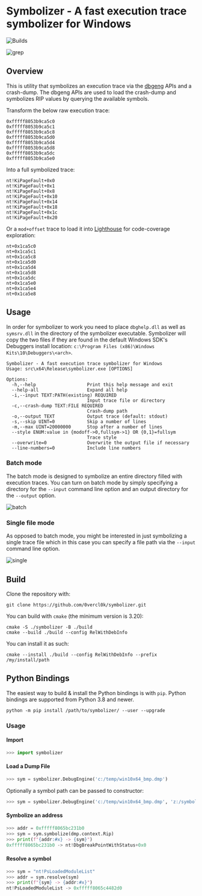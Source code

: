 # Symbolizer - A fast execution trace symbolizer for Windows
![Builds](https://github.com/0vercl0k/symbolizer/workflows/Builds/badge.svg)

![grep](https://github.com/hugsy/symbolizer/assets/590234/76ca8d44-5f76-43e7-9f59-20fdb0b60033)

## Overview

This is utility that symbolizes an execution trace via the [dbgeng](https://docs.microsoft.com/en-us/windows-hardware/drivers/debugger/debugger-engine-api-overview) APIs and a crash-dump. The dbgeng APIs are used to load the crash-dump and symbolizes RIP values by querying the available symbols.

Transform the below raw execution trace:

```
0xfffff8053b9ca5c0
0xfffff8053b9ca5c1
0xfffff8053b9ca5c8
0xfffff8053b9ca5d0
0xfffff8053b9ca5d4
0xfffff8053b9ca5d8
0xfffff8053b9ca5dc
0xfffff8053b9ca5e0
```

Into a full symbolized trace:

```
nt!KiPageFault+0x0
nt!KiPageFault+0x1
nt!KiPageFault+0x8
nt!KiPageFault+0x10
nt!KiPageFault+0x14
nt!KiPageFault+0x18
nt!KiPageFault+0x1c
nt!KiPageFault+0x20
```

Or a `mod+offset` trace to load it into [Lighthouse](https://github.com/gaasedelen/lighthouse) for code-coverage exploration:

```
nt+0x1ca5c0
nt+0x1ca5c1
nt+0x1ca5c8
nt+0x1ca5d0
nt+0x1ca5d4
nt+0x1ca5d8
nt+0x1ca5dc
nt+0x1ca5e0
nt+0x1ca5e4
nt+0x1ca5e8
```

## Usage

In order for symbolizer to work you need to place `dbghelp.dll` as well as `symsrv.dll` in the directory of the symbolizer executable. Symbolizer will copy the two files if they are found in the default Windows SDK's Debuggers install location: `c:\Program Files (x86)\Windows Kits\10\Debuggers\<arch>`.

```
Symbolizer - A fast execution trace symbolizer for Windows
Usage: src\x64\Release\symbolizer.exe [OPTIONS]

Options:
  -h,--help                   Print this help message and exit
  --help-all                  Expand all help
  -i,--input TEXT:PATH(existing) REQUIRED
                              Input trace file or directory
  -c,--crash-dump TEXT:FILE REQUIRED
                              Crash-dump path
  -o,--output TEXT            Output trace (default: stdout)
  -s,--skip UINT=0            Skip a number of lines
  -m,--max UINT=20000000      Stop after a number of lines
  --style ENUM:value in {modoff->0,fullsym->1} OR {0,1}=fullsym
                              Trace style
  --overwrite=0               Overwrite the output file if necessary
  --line-numbers=0            Include line numbers
```

### Batch mode

The batch mode is designed to symbolize an entire directory filled with execution traces. You can turn on batch mode by simply specifying a directory for the `--input` command line option and an output directory for the `--output` option.

![batch](https://github.com/hugsy/symbolizer/assets/590234/239d46b1-ac65-41d2-8794-c10683da9280)


### Single file mode

As opposed to batch mode, you might be interested in just symbolizing a single trace file which in this case you can specify a file path via the `--input` command line option.

![single](https://github.com/hugsy/symbolizer/assets/590234/a81da779-1a1a-4acf-9597-aaa28c93ab85)


## Build

Clone the repository with:

```
git clone https://github.com/0vercl0k/symbolizer.git
```

You can build with `cmake` (the minimum version is 3.20):

```
cmake -S ./symbolizer -B ./build
cmake --build ./build --config RelWithDebInfo
```

You can install it as such:

```
cmake --install ./build --config RelWithDebInfo --prefix /my/install/path
```

## Python Bindings

The easiest way to build & install the Python bindings is with `pip`. Python bindings are supported from Python 3.8 and newer.

```
python -m pip install /path/to/symbolizer/ --user --upgrade
```

### Usage

#### Import

```py
>>> import symbolizer
```

#### Load a Dump File

```py
>>> sym = symbolizer.DebugEngine('c:/temp/win10x64_bmp.dmp')
```

Optionally a symbol path can be passed to constructor:

```py
>>> sym = symbolizer.DebugEngine('c:/temp/win10x64_bmp.dmp', 'z:/symbols')
```


#### Symbolize an address

```py
>>> addr = 0xfffff8065bc231b0
>>> sym = sym.symbolize(dmp.context.Rip)
>>> print(f"{addr:#x} -> {sym}")
0xfffff8065bc231b0 -> nt!DbgBreakPointWithStatus+0x0
```

#### Resolve a symbol

```py
>>> sym = "nt!PsLoadedModuleList"
>>> addr = sym.resolve(sym)
>>> print(f"{sym} -> {addr:#x}")
nt!PsLoadedModuleList -> 0xfffff8065c4482d0
```
